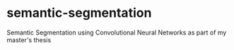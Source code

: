 # semantic-segmentation
Semantic Segmentation using Convolutional Neural Networks as part of my master's thesis
